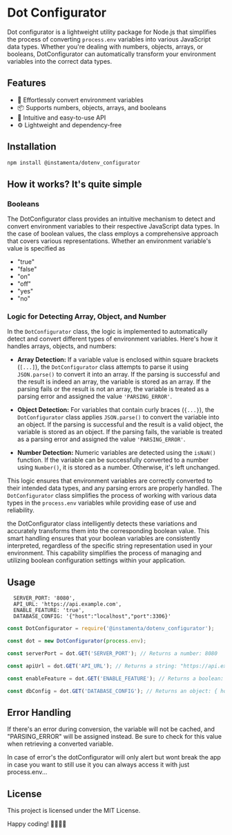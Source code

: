 # Dot Configurator

Dot configurator is a lightweight utility package for Node.js that simplifies the process of converting `process.env`
variables into various JavaScript data types. Whether you're dealing with numbers, objects, arrays, or booleans,
DotConfigurator can automatically transform your environment variables into the correct data types.

## Features

- 🚀 Effortlessly convert environment variables
- 📦 Supports numbers, objects, arrays, and booleans
- 🌈 Intuitive and easy-to-use API
- ⚙️ Lightweight and dependency-free

## Installation

```bash
npm install @instamenta/dotenv_configurator
```

## How it works? It's quite simple

### Booleans
The DotConfigurator class provides an intuitive mechanism to detect and convert environment variables to their respective JavaScript data types. In the case of boolean values, the class employs a comprehensive approach that covers various representations. Whether an environment variable's value is specified as 
* "true" 
* "false" 
* "on" 
* "off" 
* "yes"  
* "no" 

### Logic for Detecting Array, Object, and Number

In the `DotConfigurator` class, the logic is implemented to automatically detect and convert different types of environment variables. Here's how it handles arrays, objects, and numbers:

- **Array Detection:** If a variable value is enclosed within square brackets (`[...]`), the `DotConfigurator` class attempts to parse it using `JSON.parse()` to convert it into an array. If the parsing is successful and the result is indeed an array, the variable is stored as an array. If the parsing fails or the result is not an array, the variable is treated as a parsing error and assigned the value `'PARSING_ERROR'`.

- **Object Detection:** For variables that contain curly braces (`{...}`), the `DotConfigurator` class applies `JSON.parse()` to convert the variable into an object. If the parsing is successful and the result is a valid object, the variable is stored as an object. If the parsing fails, the variable is treated as a parsing error and assigned the value `'PARSING_ERROR'`.

- **Number Detection:** Numeric variables are detected using the `isNaN()` function. If the variable can be successfully converted to a number using `Number()`, it is stored as a number. Otherwise, it's left unchanged.

This logic ensures that environment variables are correctly converted to their intended data types, and any parsing errors are properly handled. The `DotConfigurator` class simplifies the process of working with various data types in the `process.env` variables while providing ease of use and reliability.

the DotConfigurator class intelligently detects these variations and accurately transforms them into the corresponding boolean value. This smart handling ensures that your boolean variables are consistently interpreted, regardless of the specific string representation used in your environment. This capability simplifies the process of managing and utilizing boolean configuration settings within your application.

## Usage

```.env
  SERVER_PORT: '8080',
  API_URL: 'https://api.example.com',
  ENABLE_FEATURE: 'true',
  DATABASE_CONFIG: '{"host":"localhost","port":3306}'
```

```index.js
const DotConfigurator = require('@instamenta/dotenv_configurator');

const dot = new DotConfigurator(process.env);

const serverPort = dot.GET('SERVER_PORT'); // Returns a number: 8080

const apiUrl = dot.GET('API_URL'); // Returns a string: "https://api.example.com"

const enableFeature = dot.GET('ENABLE_FEATURE'); // Returns a boolean: true

const dbConfig = dot.GET('DATABASE_CONFIG'); // Returns an object: { host: localhost, port:3306 }
```

## Error Handling
If there's an error during conversion, the variable will not be cached, and "PARSING_ERROR" will be assigned instead. Be sure to check for this value when retrieving a converted variable.

In case of error's the dotConfigurator will only alert but wont break the app in case you want to still use it you can always access it with just process.env...

## License

This project is licensed under the MIT License.

Happy coding! 👨‍💻👩‍💻